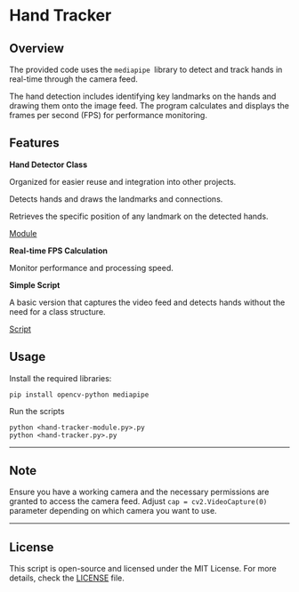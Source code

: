 # Hand Tracker

## Overview

The provided code uses the `mediapipe `library to detect and track hands in real-time through the camera feed.

The hand detection includes identifying key landmarks on the hands and drawing them onto the image feed. The program calculates and displays the frames per second (FPS) for performance monitoring.

## Features

**Hand Detector Class**

Organized for easier reuse and integration into other projects.

Detects hands and draws the landmarks and connections.

Retrieves the specific position of any landmark on the detected hands.<br/>

[Module](/Users/williamphan/Desktop/hand-tracker/hand-tracker-module.py)
<br/>

**Real-time FPS Calculation**

Monitor performance and processing speed.

**Simple Script**

A basic version that captures the video feed and detects hands without the need for a class structure.

[Script](/Users/williamphan/Desktop/hand-tracker/hand-tracker.py) <br/>

## Usage

Install the required libraries:

`pip install opencv-python mediapipe`

Run the scripts

`python <hand-tracker-module.py>.py` <br/>
`python <hand-tracker.py>.py`

---

## Note

Ensure you have a working camera and the necessary permissions are granted to access the camera feed. Adjust
`cap = cv2.VideoCapture(0)` parameter depending on which camera you want to use.

---

## License

This script is open-source and licensed under the MIT License. For more details, check the [LICENSE](LICENSE) file.
